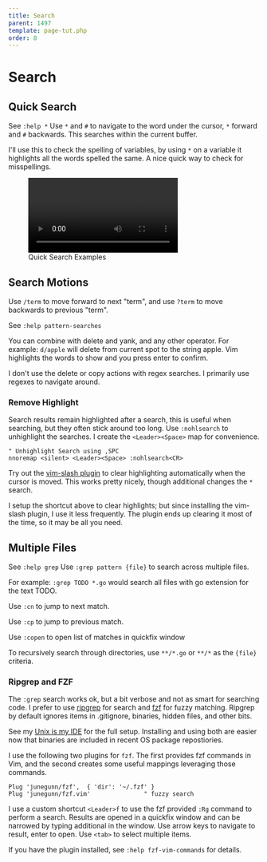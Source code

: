 ```yaml
---
title: Search
parent: 1497
template: page-tut.php
order: 8
---
```


# Search


## Quick Search

<span class="sidenote">See `:help *`</span> Use `*` and `#` to navigate to the word under the cursor, `*` forward and `#` backwards. This searches within the current buffer.

I'll use this to check the spelling of variables, by using `*` on a variable it highlights all the words spelled the same. A nice quick way to check for misspellings.

<figure class="wp-block-video"><video controls src="https://mkaz.blog/wp-content/uploads/2019/03/vim-star-nav.mp4"></video><figcaption>Quick Search Examples</figcaption></figure>

## Search Motions

Use `/term` to move forward to next "term", and use `?term` to move backwards to previous "term".

<span class="sidenote">See `:help pattern-searches`</span>

You can combine with delete and yank, and any other operator. For example: `d/apple` will delete from current spot to the string apple. Vim highlights the words to show and you press enter to confirm.

I don't use the delete or copy actions with regex searches. I primarily use regexes to navigate around.

### Remove Highlight

Search results remain highlighted after a search, this is useful when searching, but they often stick around too long. Use `:nohlsearch` to unhighlight the searches. I create the `<Leader><Space>` map for convenience. 

```vim
" Unhighlight Search using ,SPC
nnoremap <silent> <Leader><Space> :nohlsearch<CR>
```

Try out the [vim-slash plugin](https://github.com/junegunn/vim-slash) to clear highlighting automatically when the cursor is moved. This works pretty nicely, though additional changes the `*` search.

I setup the shortcut above to clear highlights; but since installing the vim-slash plugin, I use it less frequently. The plugin ends up clearing it most of the time, so it may be all you need.

## Multiple Files

<span class="sidenote">See `:help grep`</span> Use `:grep pattern {file}` to search across multiple files.

For example: `:grep TODO *.go` would search all files with go extension for the text TODO.

Use `:cn` to jump to next match.

Use `:cp` to jump to previous match.

Use `:copen` to open list of matches in quickfix window

To recursively search through directories, use `**/*.go` or `**/*` as the `{file}` criteria.

### Ripgrep and FZF

The `:grep` search works ok, but a bit verbose and not as smart for searching code. I prefer to use [ripgrep](https://github.com/BurntSushi/ripgrep) for search and [fzf](https://github.com/junegunn/fzf) for fuzzy matching. Ripgrep by default ignores items in .gitignore, binaries, hidden files, and other bits.

See my [Unix is my IDE](https://mkaz.blog/code/unix-is-my-ide/) for the full setup. Installing and using both are easier now that binaries are included in recent OS package repostiories.

I use the following two plugins for `fzf`. The first provides fzf commands in Vim, and the second creates some useful mappings leveraging those commands.

```vim
Plug 'junegunn/fzf',  { 'dir': '~/.fzf' }
Plug 'junegunn/fzf.vim'               " fuzzy search
```

I use a custom shortcut `<Leader>f` to use the fzf provided `:Rg` command to perform a search. Results are opened in a quickfix window and can be narrowed by typing additional in the window. Use arrow keys to navigate to result, enter to open. Use `<tab>` to select multiple items.

If you have the plugin installed, see `:help fzf-vim-commands` for details.
